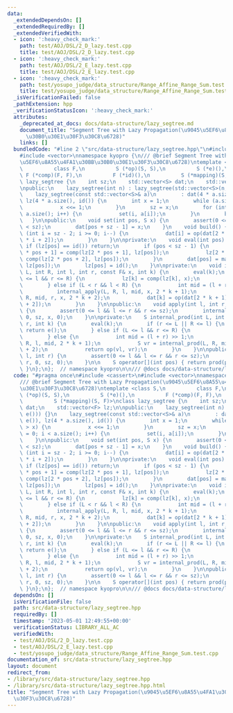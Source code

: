```yaml
---
data:
  _extendedDependsOn: []
  _extendedRequiredBy: []
  _extendedVerifiedWith:
  - icon: ':heavy_check_mark:'
    path: test/AOJ/DSL/2_D_lazy.test.cpp
    title: test/AOJ/DSL/2_D_lazy.test.cpp
  - icon: ':heavy_check_mark:'
    path: test/AOJ/DSL/2_E_lazy.test.cpp
    title: test/AOJ/DSL/2_E_lazy.test.cpp
  - icon: ':heavy_check_mark:'
    path: test/yosupo_judge/data_structure/Range_Affine_Range_Sum.test.cpp
    title: test/yosupo_judge/data_structure/Range_Affine_Range_Sum.test.cpp
  _isVerificationFailed: false
  _pathExtension: hpp
  _verificationStatusIcon: ':heavy_check_mark:'
  attributes:
    _deprecated_at_docs: docs/data-structure/lazy_segtree.md
    document_title: "Segment Tree with Lazy Propagation(\u9045\u5EF6\u8A55\u4FA1\u30BB\
      \u30B0\u30E1\u30F3\u30C8\u6728)"
    links: []
  bundledCode: "#line 2 \"src/data-structure/lazy_segtree.hpp\"\n#include <cassert>\n\
    #include <vector>\nnamespace kyopro {\n/// @brief Segment Tree with Lazy Propagation(\u9045\
    \u5EF6\u8A55\u4FA1\u30BB\u30B0\u30E1\u30F3\u30C8\u6728)\ntemplate <class S,\n\
    \          class F,\n          S (*op)(S, S),\n          S (*e)(),\n         \
    \ F (*comp)(F, F),\n          F (*id)(),\n          S (*mapping)(S, F)>\nclass\
    \ lazy_segtree {\n    int sz;\n    std::vector<S> dat;\n    std::vector<F> lz;\n\
    \npublic:\n    lazy_segtree(int n) : lazy_segtree(std::vector<S>(n, e())) {}\n\
    \    lazy_segtree(const std::vector<S>& a)\n        : dat(4 * a.size(), e()),\
    \ lz(4 * a.size(), id()) {\n        int x = 1;\n        while (a.size() > x) {\n\
    \            x <<= 1;\n        }\n        sz = x;\n        for (int i = 0; i <\
    \ a.size(); i++) {\n            set(i, a[i]);\n        }\n        build();\n \
    \   }\n\npublic:\n    void set(int pos, S x) {\n        assert(0 <= pos && pos\
    \ < sz);\n        dat[pos + sz - 1] = x;\n    }\n    void build() {\n        for\
    \ (int i = sz - 2; i >= 0; i--) {\n            dat[i] = op(dat[2 * i + 1], dat[2\
    \ * i + 2]);\n        }\n    }\n\nprivate:\n    void eval(int pos) {\n       \
    \ if (lz[pos] == id()) return;\n        if (pos < sz - 1) {\n            lz[2\
    \ * pos + 1] = comp(lz[2 * pos + 1], lz[pos]);\n            lz[2 * pos + 2] =\
    \ comp(lz[2 * pos + 2], lz[pos]);\n        }\n        dat[pos] = mapping(dat[pos],\
    \ lz[pos]);\n        lz[pos] = id();\n    }\n\nprivate:\n    void internal_apply(int\
    \ L, int R, int l, int r, const F& x, int k) {\n        eval(k);\n        if (L\
    \ <= l && r <= R) {\n            lz[k] = comp(lz[k], x);\n            eval(k);\n\
    \        } else if (L < r && l < R) {\n            int mid = (l + r) >> 1;\n \
    \           internal_apply(L, R, l, mid, x, 2 * k + 1);\n            internal_apply(L,\
    \ R, mid, r, x, 2 * k + 2);\n            dat[k] = op(dat[2 * k + 1], dat[2 * k\
    \ + 2]);\n        }\n    }\n\npublic:\n    void apply(int l, int r, const F& x)\
    \ {\n        assert(0 <= l && l <= r && r <= sz);\n        internal_apply(l, r,\
    \ 0, sz, x, 0);\n    }\n\nprivate:\n    S internal_prod(int L, int R, int l, int\
    \ r, int k) {\n        eval(k);\n        if (r <= L || R <= l) {\n           \
    \ return e();\n        } else if (L <= l && r <= R) {\n            return dat[k];\n\
    \        } else {\n            int mid = (l + r) >> 1;\n            S vl = internal_prod(L,\
    \ R, l, mid, 2 * k + 1);\n            S vr = internal_prod(L, R, mid, r, 2 * k\
    \ + 2);\n            return op(vl, vr);\n        }\n    }\n\npublic:\n    S prod(int\
    \ l, int r) {\n        assert(0 <= l && l <= r && r <= sz);\n        return internal_prod(l,\
    \ r, 0, sz, 0);\n    }\n\n    S operator[](int pos) { return prod(pos, pos + 1);\
    \ }\n};\n};  // namespace kyopro\n\n/// @docs docs/data-structure/lazy_segtree.md\n"
  code: "#pragma once\n#include <cassert>\n#include <vector>\nnamespace kyopro {\n\
    /// @brief Segment Tree with Lazy Propagation(\u9045\u5EF6\u8A55\u4FA1\u30BB\u30B0\
    \u30E1\u30F3\u30C8\u6728)\ntemplate <class S,\n          class F,\n          S\
    \ (*op)(S, S),\n          S (*e)(),\n          F (*comp)(F, F),\n          F (*id)(),\n\
    \          S (*mapping)(S, F)>\nclass lazy_segtree {\n    int sz;\n    std::vector<S>\
    \ dat;\n    std::vector<F> lz;\n\npublic:\n    lazy_segtree(int n) : lazy_segtree(std::vector<S>(n,\
    \ e())) {}\n    lazy_segtree(const std::vector<S>& a)\n        : dat(4 * a.size(),\
    \ e()), lz(4 * a.size(), id()) {\n        int x = 1;\n        while (a.size()\
    \ > x) {\n            x <<= 1;\n        }\n        sz = x;\n        for (int i\
    \ = 0; i < a.size(); i++) {\n            set(i, a[i]);\n        }\n        build();\n\
    \    }\n\npublic:\n    void set(int pos, S x) {\n        assert(0 <= pos && pos\
    \ < sz);\n        dat[pos + sz - 1] = x;\n    }\n    void build() {\n        for\
    \ (int i = sz - 2; i >= 0; i--) {\n            dat[i] = op(dat[2 * i + 1], dat[2\
    \ * i + 2]);\n        }\n    }\n\nprivate:\n    void eval(int pos) {\n       \
    \ if (lz[pos] == id()) return;\n        if (pos < sz - 1) {\n            lz[2\
    \ * pos + 1] = comp(lz[2 * pos + 1], lz[pos]);\n            lz[2 * pos + 2] =\
    \ comp(lz[2 * pos + 2], lz[pos]);\n        }\n        dat[pos] = mapping(dat[pos],\
    \ lz[pos]);\n        lz[pos] = id();\n    }\n\nprivate:\n    void internal_apply(int\
    \ L, int R, int l, int r, const F& x, int k) {\n        eval(k);\n        if (L\
    \ <= l && r <= R) {\n            lz[k] = comp(lz[k], x);\n            eval(k);\n\
    \        } else if (L < r && l < R) {\n            int mid = (l + r) >> 1;\n \
    \           internal_apply(L, R, l, mid, x, 2 * k + 1);\n            internal_apply(L,\
    \ R, mid, r, x, 2 * k + 2);\n            dat[k] = op(dat[2 * k + 1], dat[2 * k\
    \ + 2]);\n        }\n    }\n\npublic:\n    void apply(int l, int r, const F& x)\
    \ {\n        assert(0 <= l && l <= r && r <= sz);\n        internal_apply(l, r,\
    \ 0, sz, x, 0);\n    }\n\nprivate:\n    S internal_prod(int L, int R, int l, int\
    \ r, int k) {\n        eval(k);\n        if (r <= L || R <= l) {\n           \
    \ return e();\n        } else if (L <= l && r <= R) {\n            return dat[k];\n\
    \        } else {\n            int mid = (l + r) >> 1;\n            S vl = internal_prod(L,\
    \ R, l, mid, 2 * k + 1);\n            S vr = internal_prod(L, R, mid, r, 2 * k\
    \ + 2);\n            return op(vl, vr);\n        }\n    }\n\npublic:\n    S prod(int\
    \ l, int r) {\n        assert(0 <= l && l <= r && r <= sz);\n        return internal_prod(l,\
    \ r, 0, sz, 0);\n    }\n\n    S operator[](int pos) { return prod(pos, pos + 1);\
    \ }\n};\n};  // namespace kyopro\n\n/// @docs docs/data-structure/lazy_segtree.md"
  dependsOn: []
  isVerificationFile: false
  path: src/data-structure/lazy_segtree.hpp
  requiredBy: []
  timestamp: '2023-05-01 12:49:55+00:00'
  verificationStatus: LIBRARY_ALL_AC
  verifiedWith:
  - test/AOJ/DSL/2_D_lazy.test.cpp
  - test/AOJ/DSL/2_E_lazy.test.cpp
  - test/yosupo_judge/data_structure/Range_Affine_Range_Sum.test.cpp
documentation_of: src/data-structure/lazy_segtree.hpp
layout: document
redirect_from:
- /library/src/data-structure/lazy_segtree.hpp
- /library/src/data-structure/lazy_segtree.hpp.html
title: "Segment Tree with Lazy Propagation(\u9045\u5EF6\u8A55\u4FA1\u30BB\u30B0\u30E1\
  \u30F3\u30C8\u6728)"
---
```

